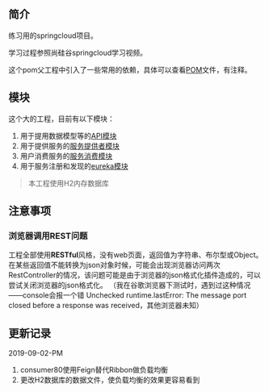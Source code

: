 ## 简介
练习用的springcloud项目。

学习过程参照尚硅谷springcloud学习视频。

这个pom父工程中引入了一些常用的依赖，具体可以查看[POM](pom.xml)文件，有注释。

## 模块
这个大的工程，目前有以下模块：  
1. 用于提用数据模型等的[API模块](./micro-service-api)
2. 用于提供服务的[服务提供者模块](./micro-service-provider-8001)
3. 用户消费服务的[服务消费模块](./micro-service-consumer-80)
4. 用于服务注册和发现的[eureka模块](./micro-service-eureka-7001)

> 本工程使用H2内存数据库

## 注意事项

### 浏览器调用REST问题
工程全部使用**RESTful**风格，没有web页面，返回值为字符串、布尔型或Object。在某些返回值不能转换为json对象时候，可能会出现浏览器访问两次RestController的情况，该问题可能是由于浏览器的json格式化插件造成的，可以尝试关闭浏览器的json格式化。
（我在谷歌浏览器下测试时，遇到过这种情况——console会报一个错 Unchecked runtime.lastError: The message port closed before a response was received，其他浏览器未知）

## 更新记录

2019-09-02-PM  
1. consumer80使用Feign替代Ribbon做负载均衡
2. 更改H2数据库的数据文件，使负载均衡的效果更容易看到

